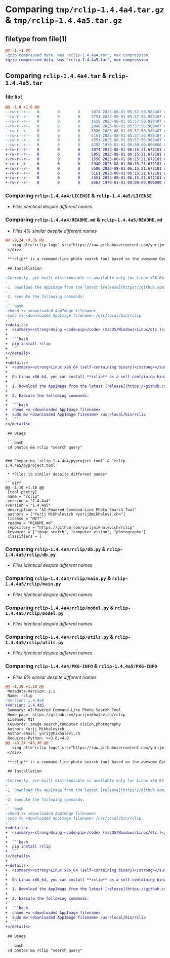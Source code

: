 # Comparing `tmp/rclip-1.4.4a4.tar.gz` & `tmp/rclip-1.4.4a5.tar.gz`

## filetype from file(1)

```diff
@@ -1 +1 @@
-gzip compressed data, was "rclip-1.4.4a4.tar", max compression
+gzip compressed data, was "rclip-1.4.4a5.tar", max compression
```

## Comparing `rclip-1.4.4a4.tar` & `rclip-1.4.4a5.tar`

### file list

```diff
@@ -1,8 +1,8 @@
--rw-r--r--   0        0        0     1074 2023-08-01 05:57:50.985407 rclip-1.4.4a4/LICENSE
--rw-r--r--   0        0        0     4791 2023-08-01 05:57:50.985407 rclip-1.4.4a4/README.md
--rw-r--r--   0        0        0     1558 2023-08-01 05:57:50.989407 rclip-1.4.4a4/pyproject.toml
--rw-r--r--   0        0        0     2940 2023-08-01 05:57:50.989407 rclip-1.4.4a4/rclip/db.py
--rw-r--r--   0        0        0     5586 2023-08-01 05:57:50.989407 rclip-1.4.4a4/rclip/main.py
--rw-r--r--   0        0        0     5161 2023-08-01 05:57:50.989407 rclip-1.4.4a4/rclip/model.py
--rw-r--r--   0        0        0     4551 2023-08-01 05:57:50.989407 rclip-1.4.4a4/rclip/utils.py
--rw-r--r--   0        0        0     6298 1970-01-01 00:00:00.000000 rclip-1.4.4a4/PKG-INFO
+-rw-r--r--   0        0        0     1074 2023-08-01 06:15:21.672181 rclip-1.4.4a5/LICENSE
+-rw-r--r--   0        0        0     5055 2023-08-01 06:15:21.672181 rclip-1.4.4a5/README.md
+-rw-r--r--   0        0        0     1558 2023-08-01 06:15:21.672181 rclip-1.4.4a5/pyproject.toml
+-rw-r--r--   0        0        0     2940 2023-08-01 06:15:21.672181 rclip-1.4.4a5/rclip/db.py
+-rw-r--r--   0        0        0     5586 2023-08-01 06:15:21.672181 rclip-1.4.4a5/rclip/main.py
+-rw-r--r--   0        0        0     5161 2023-08-01 06:15:21.672181 rclip-1.4.4a5/rclip/model.py
+-rw-r--r--   0        0        0     4551 2023-08-01 06:15:21.672181 rclip-1.4.4a5/rclip/utils.py
+-rw-r--r--   0        0        0     6562 1970-01-01 00:00:00.000000 rclip-1.4.4a5/PKG-INFO
```

### Comparing `rclip-1.4.4a4/LICENSE` & `rclip-1.4.4a5/LICENSE`

 * *Files identical despite different names*

### Comparing `rclip-1.4.4a4/README.md` & `rclip-1.4.4a5/README.md`

 * *Files 4% similar despite different names*

```diff
@@ -9,24 +9,36 @@
   <img alt="rclip logo" src="https://raw.githubusercontent.com/yurijmikhalevich/rclip/main/resources/logo-transparent.png" width="600px" />
 </div>
 
 **rclip** is a command-line photo search tool based on the awesome OpenAI's [CLIP](https://github.com/openai/CLIP) neural network.
 
 ## Installation
 
-Currently, pre-built distributable is available only for Linux x86_64.
-
-1. Download the AppImage from the latest [release](https://github.com/yurijmikhalevich/rclip/releases).
-
-2. Execute the following commands:
-
-```bash
-chmod +x <downloaded AppImage filename>
-sudo mv <downloaded AppImage filename> /usr/local/bin/rclip
-```
+<details>
+  <summary><strong>Using <code>pip</code> (macOS/Windows/Linux/etc.)</strong></summary>
+  
+  ```bash
+  pip install rclip
+  ```
+</details>
+
+<details>
+  <summary><strong>Linux x86_64 (self-containing binary)</strong></summary>
+  
+  On Linux x86_64, you can install **rclip** as a self-containing binary.
+
+  1. Download the AppImage from the latest [release](https://github.com/yurijmikhalevich/rclip/releases).
+
+  2. Execute the following commands:
+
+  ```bash
+  chmod +x <downloaded AppImage filename>
+  sudo mv <downloaded AppImage filename> /usr/local/bin/rclip
+  ```
+</details>
 
 ## Usage
 
 ```bash
 cd photos && rclip "search query"
 ```
```

### Comparing `rclip-1.4.4a4/pyproject.toml` & `rclip-1.4.4a5/pyproject.toml`

 * *Files 1% similar despite different names*

```diff
@@ -1,10 +1,10 @@
 [tool.poetry]
 name = "rclip"
-version = "1.4.4a4"
+version = "1.4.4a5"
 description = "AI-Powered Command-Line Photo Search Tool"
 authors = ["Yurij Mikhalevich <yurij@mikhalevi.ch>"]
 license = "MIT"
 readme = "README.md"
 repository = "https://github.com/yurijmikhalevich/rclip"
 keywords = ["image search", "computer vision", "photography"]
 classifiers = [
```

### Comparing `rclip-1.4.4a4/rclip/db.py` & `rclip-1.4.4a5/rclip/db.py`

 * *Files identical despite different names*

### Comparing `rclip-1.4.4a4/rclip/main.py` & `rclip-1.4.4a5/rclip/main.py`

 * *Files identical despite different names*

### Comparing `rclip-1.4.4a4/rclip/model.py` & `rclip-1.4.4a5/rclip/model.py`

 * *Files identical despite different names*

### Comparing `rclip-1.4.4a4/rclip/utils.py` & `rclip-1.4.4a5/rclip/utils.py`

 * *Files identical despite different names*

### Comparing `rclip-1.4.4a4/PKG-INFO` & `rclip-1.4.4a5/PKG-INFO`

 * *Files 9% similar despite different names*

```diff
@@ -1,10 +1,10 @@
 Metadata-Version: 2.1
 Name: rclip
-Version: 1.4.4a4
+Version: 1.4.4a5
 Summary: AI-Powered Command-Line Photo Search Tool
 Home-page: https://github.com/yurijmikhalevich/rclip
 License: MIT
 Keywords: image search,computer vision,photography
 Author: Yurij Mikhalevich
 Author-email: yurij@mikhalevi.ch
 Requires-Python: >=3.8,<4.0
@@ -43,24 +43,36 @@
   <img alt="rclip logo" src="https://raw.githubusercontent.com/yurijmikhalevich/rclip/main/resources/logo-transparent.png" width="600px" />
 </div>
 
 **rclip** is a command-line photo search tool based on the awesome OpenAI's [CLIP](https://github.com/openai/CLIP) neural network.
 
 ## Installation
 
-Currently, pre-built distributable is available only for Linux x86_64.
-
-1. Download the AppImage from the latest [release](https://github.com/yurijmikhalevich/rclip/releases).
-
-2. Execute the following commands:
-
-```bash
-chmod +x <downloaded AppImage filename>
-sudo mv <downloaded AppImage filename> /usr/local/bin/rclip
-```
+<details>
+  <summary><strong>Using <code>pip</code> (macOS/Windows/Linux/etc.)</strong></summary>
+  
+  ```bash
+  pip install rclip
+  ```
+</details>
+
+<details>
+  <summary><strong>Linux x86_64 (self-containing binary)</strong></summary>
+  
+  On Linux x86_64, you can install **rclip** as a self-containing binary.
+
+  1. Download the AppImage from the latest [release](https://github.com/yurijmikhalevich/rclip/releases).
+
+  2. Execute the following commands:
+
+  ```bash
+  chmod +x <downloaded AppImage filename>
+  sudo mv <downloaded AppImage filename> /usr/local/bin/rclip
+  ```
+</details>
 
 ## Usage
 
 ```bash
 cd photos && rclip "search query"
 ```
```


